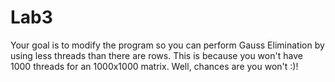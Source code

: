 # Lab3
Your goal is to modify the program so you can perform Gauss Elimination by using less threads than there are rows. This is because you won't have 1000 threads for an 1000x1000 matrix. Well, chances are you won't :)!